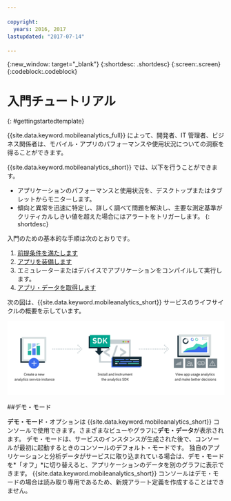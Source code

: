 ```yaml
---

copyright:
  years: 2016, 2017
lastupdated: "2017-07-14"

---
```

{:new_window: target="_blank"}
{:shortdesc: .shortdesc}
{:screen:.screen}
{:codeblock:.codeblock}

# 入門チュートリアル

{: #gettingstartedtemplate}

{{site.data.keyword.mobileanalytics_full}} によって、開発者、IT 管理者、ビジネス関係者は、モバイル・アプリのパフォーマンスや使用状況についての洞察を得ることができます。 

{{site.data.keyword.mobileanalytics_short}} では、以下を行うことができます。

* アプリケーションのパフォーマンスと使用状況を、デスクトップまたはタブレットからモニターします。 
* 傾向と異常を迅速に特定し、詳しく調べて問題を解決し、主要な測定基準がクリティカルしきい値を超えた場合にはアラートをトリガーします。 
{: shortdesc}

入門のための基本的な手順は次のとおりです。

1. [前提条件を満たします](/docs/services/mobileanalytics/app-prerequisites.html)
2. [アプリを装備します](/docs/services/mobileanalytics/app-instrument.html)
3. エミュレーターまたはデバイスでアプリケーションをコンパイルして実行します。
4. [アプリ・データを取得します](/docs/services/mobileanalytics/app-monitoring-metrics.html)

次の図は、{{site.data.keyword.mobileanalytics_short}} サービスのライフサイクルの概要を示しています。

![Analytics 概要](images/process_mobile_analytics.png)

##デモ・モード

**デモ・モード**・オプションは {{site.data.keyword.mobileanalytics_short}} コンソールで使用できます。さまざまなビューやグラフに**デモ・データ**が表示されます。
デモ・モードは、サービスのインスタンスが生成された後で、コンソールが最初に起動するときのコンソールのデフォルト・モードです。 独自のアプリケーションと分析データがサービスに取り込まれている場合は、デモ・モードを*「オフ」*に切り替えると、アプリケーションのデータを別のグラフに表示できます。 {{site.data.keyword.mobileanalytics_short}} コンソールはデモ・モードの場合は読み取り専用であるため、新規アラート定義を作成することはできません。

